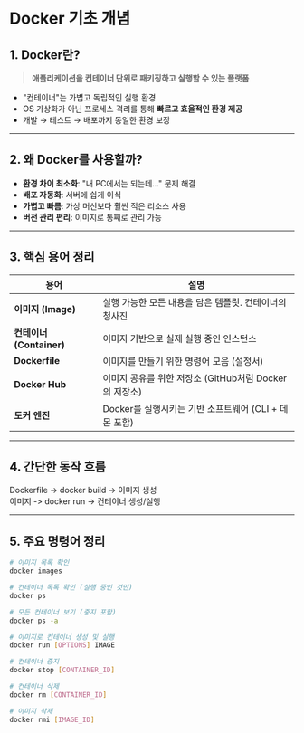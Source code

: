 # Docker 기초 개념

## 1. Docker란?

> **애플리케이션을 컨테이너 단위로 패키징하고 실행할 수 있는 플랫폼**

- "컨테이너"는 가볍고 독립적인 실행 환경
- OS 가상화가 아닌 프로세스 격리를 통해 **빠르고 효율적인 환경 제공**
- 개발 → 테스트 → 배포까지 동일한 환경 보장

---

## 2. 왜 Docker를 사용할까?

- **환경 차이 최소화**: "내 PC에서는 되는데..." 문제 해결
- **배포 자동화**: 서버에 쉽게 이식
- **가볍고 빠름**: 가상 머신보다 훨씬 적은 리소스 사용
- **버전 관리 편리**: 이미지로 통째로 관리 가능

---

## 3. 핵심 용어 정리

| 용어 | 설명 |
|------|------|
| **이미지 (Image)** | 실행 가능한 모든 내용을 담은 템플릿. 컨테이너의 청사진 |
| **컨테이너 (Container)** | 이미지 기반으로 실제 실행 중인 인스턴스 |
| **Dockerfile** | 이미지를 만들기 위한 명령어 모음 (설정서) |
| **Docker Hub** | 이미지 공유를 위한 저장소 (GitHub처럼 Docker의 저장소) |
| **도커 엔진** | Docker를 실행시키는 기반 소프트웨어 (CLI + 데몬 포함) |

---

## 4. 간단한 동작 흐름
Dockerfile -> docker build -> 이미지 생성 <br>
이미지 -> docker run -> 컨테이너 생성/실행

---

## 5. 주요 명령어 정리

```bash
# 이미지 목록 확인
docker images

# 컨테이너 목록 확인 (실행 중인 것만)
docker ps

# 모든 컨테이너 보기 (중지 포함)
docker ps -a

# 이미지로 컨테이너 생성 및 실행
docker run [OPTIONS] IMAGE

# 컨테이너 중지
docker stop [CONTAINER_ID]

# 컨테이너 삭제
docker rm [CONTAINER_ID]

# 이미지 삭제
docker rmi [IMAGE_ID]


